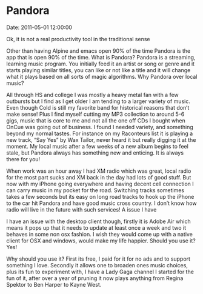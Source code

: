 # Pandora

Date: 2011-05-01 12:00:00



Ok, it is not a real productivity tool in the traditional sense

Other than having Alpine and emacs open 90% of the time Pandora is the app that is open 90% of the time. What is Pandora? Pandora is a streaming, learning music program. You initially feed it an artist or song or genre and it starts playing similar titles, you can like or not like a title and it will change what it plays based on all sorts of magic algorithms.
Why Pandora over local music?

All through HS and college I was mostly a heavy metal fan with a few outbursts but I find as I get older I am tending to a larger variety of music. Even though Cold is still my favorite band for historical reasons that don’t make sense! Plus I find myself cutting my MP3 collection to around 5-6 gigs, music that is core to me and not all the one off CDs I bought when OnCue was going out of business. I found I needed variety, and something beyond my normal tastes. For instance on my Raconteurs list it is playing a new track, “Say Yes” by Wax Tailor, never heard it but really digging it at the moment. My local music after a few weeks of a new album begins to feel stale, but Pandora always has something new and enticing.
It is always there for you!

When work was an hour away I had XM radio which was great, local radio for the most part sucks and XM back in the day had lots of good stuff. But now with my iPhone going everywhere and having decent cell connection I can carry music in my pocket for the road. Switching tracks sometimes takes a few seconds but its easy on long road tracks to hook up the iPhone to the car hit Pandora and have good music cross country. I don’t know how radio will live in the future with such services!
A issue I have

I have an issue with the desktop client though, firstly it is Adobe Air which means it pops up that it needs to update at least once a week and two it behaves in some non osx fashion. I wish they would come up with a native client for OSX and windows, would make my life happier.
Should you use it? Yes!

Why should you use it? First its free, I paid for it for no ads and to support something I love. Secondly it allows one to broaden ones music choices, plus its fun to experiment with, I have a Lady Gaga channel I started for the fun of it, after over a year of pruning it now plays anything from Regina Spektor to Ben Harper to Kayne West.

